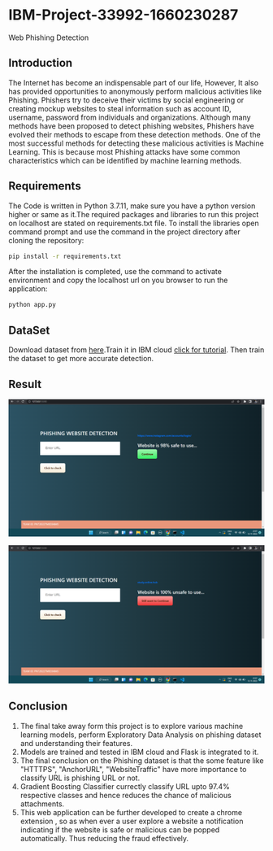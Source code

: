 # IBM-Project-33992-1660230287
Web Phishing Detection
## Introduction

The Internet has become an indispensable part of our life, However, It also has provided opportunities to anonymously perform malicious activities like Phishing. Phishers try to deceive their victims by social engineering or creating mockup websites to steal information such as account ID, username, password from individuals and organizations. Although many methods have been proposed to detect phishing websites, Phishers have evolved their methods to escape from these detection methods. One of the most successful methods for detecting these malicious activities is Machine Learning. This is because most Phishing attacks have some common characteristics which can be identified by machine learning methods.

## Requirements

The Code is written in Python 3.7.11, make sure you have a python version higher or same as it.The required packages and libraries to run this project on localhost are stated on requirements.txt file. To install the libraries open command prompt and use the command in the project directory after cloning the repository:
```bash
pip install -r requirements.txt
```
After the installation is completed, use the command to activate environment and copy the localhost url on you browser to run the application:
```bash
python app.py
```
## DataSet

Download dataset from [here](https://drive.google.com/file/d/18PuytIZWvNQCnMypKdaQjAqqQ0MRZ0uj/view?usp=sharing).Train it in IBM cloud [click for tutorial](https://youtu.be/TysuP3KgSzc). Then train the dataset to get more accurate detection.


## Result
![image](https://github.com/IBM-EPBL/IBM-Project-33992-1660230287/blob/main/Project%20Development%20Phase/Sprint%204/Legit%20website.png)

![image](https://github.com/IBM-EPBL/IBM-Project-33992-1660230287/blob/main/Project%20Development%20Phase/Sprint%204/Phishing%20site.png)



## Conclusion
1. The final take away form this project is to explore various machine learning models, perform Exploratory Data Analysis on phishing dataset and understanding their features. 
2. Models are trained and tested in IBM cloud and Flask is integrated to it. 
3. The final conclusion on the Phishing dataset is that the some feature like "HTTTPS", "AnchorURL", "WebsiteTraffic" have more importance to classify URL is phishing URL or not. 
4. Gradient Boosting Classifier currectly classify URL upto 97.4% respective classes and hence reduces the chance of malicious attachments.
5. This web application can be further developed to create a chrome extension , so as when ever a user explore a website a notification indicating if the website is safe or malicious can be popped automatically. Thus reducing the fraud effectively.


